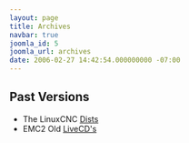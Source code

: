 ```yaml
---
layout: page
title: Archives
navbar: true
joomla_id: 5
joomla_url: archives
date: 2006-02-27 14:42:54.000000000 -07:00
---
```


## Past Versions

* The LinuxCNC [Dists](http://linuxcnc.org/dists/)
* EMC2 Old [LiveCD's](http://linuxcnc.org/iso/)

